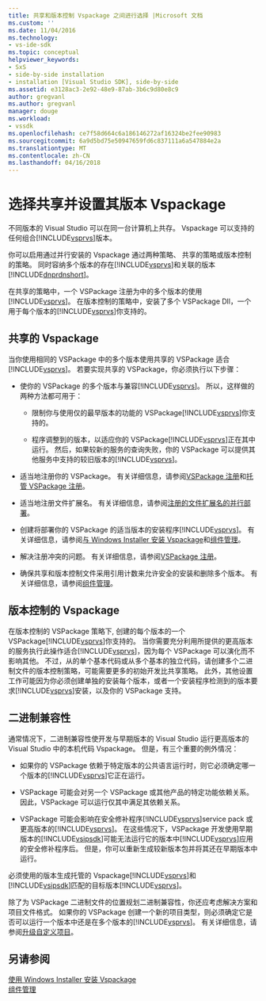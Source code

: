 ```yaml
---
title: 共享和版本控制 Vspackage 之间进行选择 |Microsoft 文档
ms.custom: ''
ms.date: 11/04/2016
ms.technology:
- vs-ide-sdk
ms.topic: conceptual
helpviewer_keywords:
- SxS
- side-by-side installation
- installation [Visual Studio SDK], side-by-side
ms.assetid: e3128ac3-2e92-48e9-87ab-3b6c9d80e8c9
author: gregvanl
ms.author: gregvanl
manager: douge
ms.workload:
- vssdk
ms.openlocfilehash: ce7f58d664c6a186146272af16324be2fee90983
ms.sourcegitcommit: 6a9d5bd75e50947659fd6c837111a6a547884e2a
ms.translationtype: MT
ms.contentlocale: zh-CN
ms.lasthandoff: 04/16/2018
---
```

# <a name="choosing-between-shared-and-versioned-vspackages"></a>选择共享并设置其版本 Vspackage
不同版本的 Visual Studio 可以在同一台计算机上共存。 Vspackage 可以支持的任何组合[!INCLUDE[vsprvs](../code-quality/includes/vsprvs_md.md)]版本。  
  
 你可以启用通过并行安装的 Vspackage 通过两种策略、 共享的策略或版本控制的策略。 同时容纳多个版本的存在[!INCLUDE[vsprvs](../code-quality/includes/vsprvs_md.md)]和关联的版本[!INCLUDE[dnprdnshort](../code-quality/includes/dnprdnshort_md.md)]。  
  
 在共享的策略中，一个 VSPackage 注册为中的多个版本的使用[!INCLUDE[vsprvs](../code-quality/includes/vsprvs_md.md)]。 在版本控制的策略中，安装了多个 VSPackage Dll，一个用于每个版本的[!INCLUDE[vsprvs](../code-quality/includes/vsprvs_md.md)]你支持的。  
  
## <a name="shared-vspackages"></a>共享的 Vspackage  
 当你使用相同的 VSPackage 中的多个版本使用共享的 VSPackage 适合[!INCLUDE[vsprvs](../code-quality/includes/vsprvs_md.md)]。 若要实现共享的 VSPackage，你必须执行以下步骤：  
  
-   使你的 VSPackage 的多个版本与兼容[!INCLUDE[vsprvs](../code-quality/includes/vsprvs_md.md)]。 所以，这样做的两种方法都可用于：  
  
    -   限制你与使用仅的最早版本的功能的 VSPackage[!INCLUDE[vsprvs](../code-quality/includes/vsprvs_md.md)]你支持的。  
  
    -   程序调整到的版本，以适应你的 VSPackage[!INCLUDE[vsprvs](../code-quality/includes/vsprvs_md.md)]正在其中运行。 然后，如果较新的服务的查询失败，你的 VSPackage 可以提供其他服务中支持的较旧版本的[!INCLUDE[vsprvs](../code-quality/includes/vsprvs_md.md)]。  
  
-   适当地注册你的 VSPackage。 有关详细信息，请参阅[VSPackage 注册](../extensibility/internals/vspackage-registration.md)和[托管 VSPackage 注册](http://msdn.microsoft.com/en-us/f69e0ea3-6a92-4639-8ca9-4c9c210e58a1)。  
  
-   适当地注册文件扩展名。 有关详细信息，请参阅[注册的文件扩展名的并行部署](../extensibility/registering-file-name-extensions-for-side-by-side-deployments.md)。  
  
-   创建将部署你的 VSPackage 的适当版本的安装程序[!INCLUDE[vsprvs](../code-quality/includes/vsprvs_md.md)]。 有关详细信息，请参阅[与 Windows Installer 安装 Vspackage](../extensibility/internals/installing-vspackages-with-windows-installer.md)和[组件管理](../extensibility/internals/component-management.md)。  
  
-   解决注册冲突的问题。 有关详细信息，请参阅[VSPackage 注册](../extensibility/internals/vspackage-registration.md)。  
  
-   确保共享和版本控制文件采用引用计数来允许安全的安装和删除多个版本。 有关详细信息，请参阅[组件管理](../extensibility/internals/component-management.md)。  
  
## <a name="versioned-vspackages"></a>版本控制的 Vspackage  
 在版本控制的 VSPackage 策略下, 创建的每个版本的一个 VSPackage[!INCLUDE[vsprvs](../code-quality/includes/vsprvs_md.md)]你支持的。 当你需要充分利用所提供的更高版本的服务执行此操作适合[!INCLUDE[vsprvs](../code-quality/includes/vsprvs_md.md)]，因为每个 VSPackage 可以演化而不影响其他。 不过，从的单个基本代码或从多个基本的独立代码，请创建多个二进制文件的版本控制策略，可能需要更多的初始开发比共享策略。 此外，其他设置工作可能因为你必须创建单独的安装每个版本，或者一个安装程序检测到的版本要求[!INCLUDE[vsprvs](../code-quality/includes/vsprvs_md.md)]安装，以及你的 VSPackage 支持。  
  
## <a name="binary-compatibility"></a>二进制兼容性  
 通常情况下，二进制兼容性使开发与早期版本的 Visual Studio 运行更高版本的 Visual Studio 中的本机代码 Vspackage。 但是，有三个重要的例外情况：  
  
-   如果你的 VSPackage 依赖于特定版本的公共语言运行时，则它必须确定哪一个版本的[!INCLUDE[vsprvs](../code-quality/includes/vsprvs_md.md)]它正在运行。  
  
-   VSPackage 可能会对另一个 VSPackage 或其他产品的特定功能依赖关系。 因此，VSPackage 可以运行仅其中满足其依赖关系。  
  
-   VSPackage 可能会影响在安全修补程序[!INCLUDE[vsprvs](../code-quality/includes/vsprvs_md.md)]service pack 或更高版本的[!INCLUDE[vsprvs](../code-quality/includes/vsprvs_md.md)]。 在这些情况下，VSPackage 开发使用早期版本的[!INCLUDE[vsipsdk](../extensibility/includes/vsipsdk_md.md)]可能无法运行它的版本中[!INCLUDE[vsprvs](../code-quality/includes/vsprvs_md.md)]应用的安全修补程序后。 但是，你可以重新生成较新版本包并将其还在早期版本中运行。  
  
 必须使用的版本生成托管的 Vspackage[!INCLUDE[vsprvs](../code-quality/includes/vsprvs_md.md)]和[!INCLUDE[vsipsdk](../extensibility/includes/vsipsdk_md.md)]匹配的目标版本[!INCLUDE[vsprvs](../code-quality/includes/vsprvs_md.md)]。  
  
 除了为 VSPackage 二进制文件的位置规划二进制兼容性，你还应考虑解决方案和项目文件格式。 如果你的 VSPackage 创建一个新的项目类型，则必须确定它是否可以运行一个版本中还是在多个版本的[!INCLUDE[vsprvs](../code-quality/includes/vsprvs_md.md)]。 有关详细信息，请参阅[升级自定义项目](../extensibility/internals/upgrading-projects.md#upgrading-custom-projects)。  
  
## <a name="see-also"></a>另请参阅  
 [使用 Windows Installer 安装 Vspackage](../extensibility/internals/installing-vspackages-with-windows-installer.md)   
 [组件管理](../extensibility/internals/component-management.md)